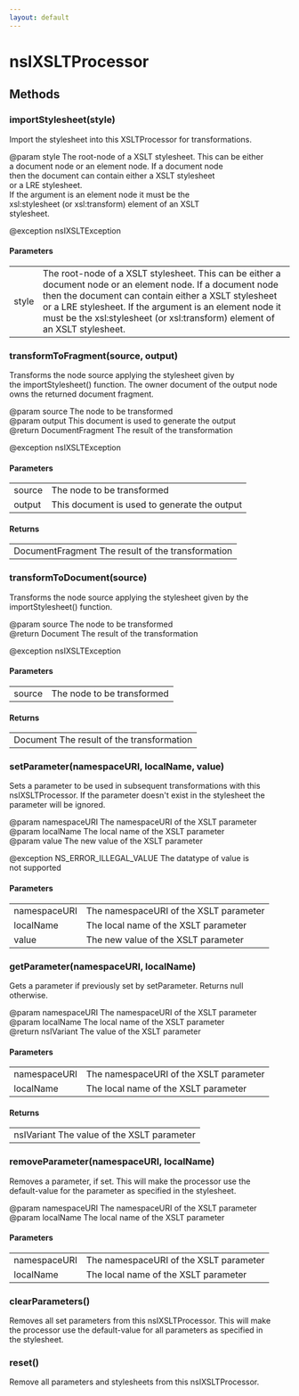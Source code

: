 ```yaml
---
layout: default
---
```


# nsIXSLTProcessor #

## Methods ##

### importStylesheet(style) ###
  
Import the stylesheet into this XSLTProcessor for transformations.  
  
@param style The root-node of a XSLT stylesheet. This can be either  
             a document node or an element node. If a document node  
             then the document can contain either a XSLT stylesheet  
             or a LRE stylesheet.  
             If the argument is an element node it must be the  
             xsl:stylesheet (or xsl:transform) element of an XSLT  
             stylesheet.  
  
@exception nsIXSLTException  
  

#### Parameters ####

<table>

<tr>
<td>style</td>
<td>The root-node of a XSLT stylesheet. This can be either  
             a document node or an element node. If a document node  
             then the document can contain either a XSLT stylesheet  
             or a LRE stylesheet.  
             If the argument is an element node it must be the  
             xsl:stylesheet (or xsl:transform) element of an XSLT  
             stylesheet.  
</td>
</tr>

</table>

### transformToFragment(source, output) ###
  
Transforms the node source applying the stylesheet given by  
the importStylesheet() function. The owner document of the output node  
owns the returned document fragment.  
  
@param source The node to be transformed  
@param output This document is used to generate the output  
@return DocumentFragment The result of the transformation  
  
@exception nsIXSLTException  
  

#### Parameters ####

<table>

<tr>
<td>source</td>
<td>The node to be transformed  
</td>
</tr>

<tr>
<td>output</td>
<td>This document is used to generate the output  
</td>
</tr>

</table>

#### Returns ####

<table>

<tr>
<td>DocumentFragment The result of the transformation  
</td>
</tr>

</table>

### transformToDocument(source) ###
  
Transforms the node source applying the stylesheet given by the  
importStylesheet() function.  
  
@param source The node to be transformed  
@return Document The result of the transformation  
  
@exception nsIXSLTException  
  

#### Parameters ####

<table>

<tr>
<td>source</td>
<td>The node to be transformed  
</td>
</tr>

</table>

#### Returns ####

<table>

<tr>
<td>Document The result of the transformation  
</td>
</tr>

</table>

### setParameter(namespaceURI, localName, value) ###
  
Sets a parameter to be used in subsequent transformations with this  
nsIXSLTProcessor. If the parameter doesn't exist in the stylesheet the  
parameter will be ignored.  
  
@param namespaceURI The namespaceURI of the XSLT parameter  
@param localName    The local name of the XSLT parameter  
@param value        The new value of the XSLT parameter  
  
@exception NS_ERROR_ILLEGAL_VALUE The datatype of value is  
                                  not supported  
  

#### Parameters ####

<table>

<tr>
<td>namespaceURI</td>
<td>The namespaceURI of the XSLT parameter  
</td>
</tr>

<tr>
<td>localName</td>
<td>The local name of the XSLT parameter  
</td>
</tr>

<tr>
<td>value</td>
<td>The new value of the XSLT parameter  
</td>
</tr>

</table>

### getParameter(namespaceURI, localName) ###
  
Gets a parameter if previously set by setParameter. Returns null  
otherwise.  
  
@param namespaceURI The namespaceURI of the XSLT parameter  
@param localName    The local name of the XSLT parameter  
@return nsIVariant  The value of the XSLT parameter  
  

#### Parameters ####

<table>

<tr>
<td>namespaceURI</td>
<td>The namespaceURI of the XSLT parameter  
</td>
</tr>

<tr>
<td>localName</td>
<td>The local name of the XSLT parameter  
</td>
</tr>

</table>

#### Returns ####

<table>

<tr>
<td>nsIVariant  The value of the XSLT parameter  
</td>
</tr>

</table>

### removeParameter(namespaceURI, localName) ###
  
Removes a parameter, if set. This will make the processor use the  
default-value for the parameter as specified in the stylesheet.  
  
@param namespaceURI The namespaceURI of the XSLT parameter  
@param localName    The local name of the XSLT parameter  
  

#### Parameters ####

<table>

<tr>
<td>namespaceURI</td>
<td>The namespaceURI of the XSLT parameter  
</td>
</tr>

<tr>
<td>localName</td>
<td>The local name of the XSLT parameter  
</td>
</tr>

</table>

### clearParameters() ###
  
Removes all set parameters from this nsIXSLTProcessor. This will make  
the processor use the default-value for all parameters as specified in  
the stylesheet.  
  

### reset() ###
  
Remove all parameters and stylesheets from this nsIXSLTProcessor.  
  
